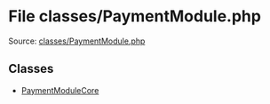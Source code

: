 File classes/PaymentModule.php
=========

Source: [classes/PaymentModule.php](https://github.com/PrestaShop/PrestaShop/blob/1.6.0.13/classes/PaymentModule.php)


Classes
-------

* [PaymentModuleCore](class.PaymentModuleCore.md)

